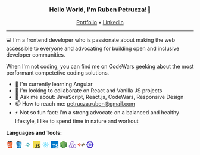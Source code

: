 
<h3 align="center">Hello World, I'm Ruben Petrucza!👋 </h3>
<p align="center">
  <a href="https://rubenpetrucza.com/">Portfolio</a> •
  <a href="https://www.linkedin.com/in/ruben-petrucza/">LinkedIn</a>
</p>

---
💻 I'm a frontend developer who is passionate about making the web accessible to everyone and advocating for building open and inclusive developer communities. 

When I'm not coding, you can find me on CodeWars geeking about the most performant competetive coding solutions.

- 🌱 I’m currently learning Angular
- 👯 I’m looking to collaborate on React and Vanilla JS projects
- 💬 Ask me about: JavaScript, React.js, CodeWars, Responsive Design
- 📫 How to reach me: petrucza.ruben@gmail.com
- ⚡ Not so fun fact: I'm a strong advocate on a balanced and healthy lifestyle, I like to spend time in nature and workout 

**Languages and Tools:** 

<code><img height="20" src="https://raw.githubusercontent.com/github/explore/80688e429a7d4ef2fca1e82350fe8e3517d3494d/topics/html/html.png"></code>
<code><img height="20" src="https://raw.githubusercontent.com/github/explore/80688e429a7d4ef2fca1e82350fe8e3517d3494d/topics/css/css.png"></code>
<code><img height="20" src="https://raw.githubusercontent.com/github/explore/80688e429a7d4ef2fca1e82350fe8e3517d3494d/topics/tailwind/tailwind.png"></code>
<code><img height="20" src="https://raw.githubusercontent.com/github/explore/80688e429a7d4ef2fca1e82350fe8e3517d3494d/topics/javascript/javascript.png"></code>
<code><img height="20" src="https://raw.githubusercontent.com/github/explore/80688e429a7d4ef2fca1e82350fe8e3517d3494d/topics/react/react.png"></code>
<code><img height="20" src="https://raw.githubusercontent.com/github/explore/80688e429a7d4ef2fca1e82350fe8e3517d3494d/topics/typescript/typescript.png"></code>
<code><img height="20" src="https://raw.githubusercontent.com/github/explore/80688e429a7d4ef2fca1e82350fe8e3517d3494d/topics/nodejs/nodejs.png"></code>
<code><img height="20" src="https://raw.githubusercontent.com/github/explore/80688e429a7d4ef2fca1e82350fe8e3517d3494d/topics/redux/redux.png"></code>
<code><img height="20" src="https://raw.githubusercontent.com/github/explore/80688e429a7d4ef2fca1e82350fe8e3517d3494d/topics/git/git.png"></code>
<code><img height="20" src="https://raw.githubusercontent.com/github/explore/80688e429a7d4ef2fca1e82350fe8e3517d3494d/topics/eslint/eslint.png"></code>
